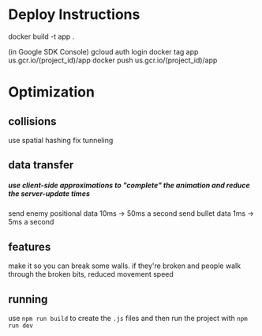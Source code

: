 # Deploy Instructions

docker build -t app .

(in Google SDK Console)
gcloud auth login
docker tag app us.gcr.io/(project_id)/app
docker push us.gcr.io/(project_id)/app

# Optimization

## collisions
use spatial hashing
fix tunneling

## data transfer
##### use client-side approximations to "complete" the animation and reduce the server-update times
send enemy positional data 10ms -> 50ms a second
send bullet data 1ms -> 5ms a second

## features
make it so you can break some walls. if they're broken and people walk through the broken bits, reduced movement speed

## running
use `npm run build` to create the `.js` files and then run the project with `npm run dev`